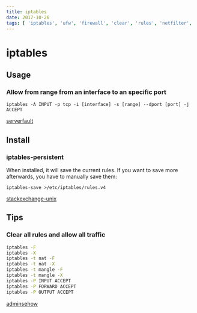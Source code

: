 ```yaml
---
title: iptables
date: 2017-10-26
tags: [ 'iptables', 'ufw', 'firewall', 'clear', 'rules', 'netfilter', 'usage', 'delete' ]
---
```


# iptables

## Usage

### Allow from range from an interface to an specific port

`iptables -A INPUT -p tcp -i [interface] -s [range] --dport [port] -j ACCEPT`

[serverfault](https://serverfault.com/questions/161401/how-to-allow-a-range-of-ips-with-iptables)

## Install

### iptables-persistent

When installed, it will save the current rules. If you want to save more
afterwards, you have to manually save them:

`iptables-save >/etc/iptables/rules.v4`

[stackexchange-unix](https://unix.stackexchange.com/questions/125833/why-isnt-the-iptables-persistent-service-saving-my-changes)

## Tips

### Clear all rules and allow all traffic

```bash
iptables -F
iptables -X
iptables -t nat -F
iptables -t nat -X
iptables -t mangle -F
iptables -t mangle -X
iptables -P INPUT ACCEPT
iptables -P FORWARD ACCEPT
iptables -P OUTPUT ACCEPT
```

[adminsehow](https://www.adminsehow.com/2009/08/how-to-clear-all-iptables-rules/)

